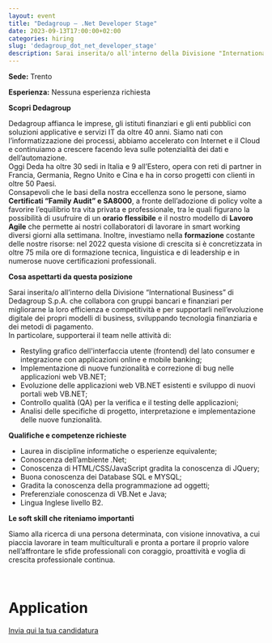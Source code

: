 ```yaml
---
layout: event
title: "Dedagroup – .Net Developer Stage"
date: 2023-09-13T17:00:00+02:00
categories: hiring
slug: 'dedagroup_dot_net_developer_stage'
description: Sarai inserita/o all'interno della Divisione "International Business" di Dedagroup S.p.A. che collabora con gruppi bancari e finanziari per migliorarne la loro efficienza e competitività e per supportarli nell'evoluzione digitale dei propri modelli di business, sviluppando tecnologia finanziaria e dei metodi di pagamento
---
```


**Sede:** Trento  
  
**Esperienza:** Nessuna esperienza richiesta 
  
**Scopri Dedagroup**

Dedagroup affianca le imprese, gli istituti finanziari e gli enti pubblici con soluzioni applicative e servizi IT da oltre 40 anni. Siamo nati con l’informatizzazione dei processi, abbiamo accelerato con Internet e il Cloud e continuiamo a crescere facendo leva sulle potenzialità dei dati e dell’automazione.  
Oggi Deda ha oltre 30 sedi in Italia e 9 all’Estero, opera con reti di partner in Francia, Germania, Regno Unito e Cina e ha in corso progetti con clienti in oltre 50 Paesi.  
Consapevoli che le basi della nostra eccellenza sono le persone, siamo **Certificati “Family Audit” e SA8000**, a fronte dell’adozione di policy volte a favorire l’equilibrio tra vita privata e professionale, tra le quali figurano la possibilità di usufruire di un **orario flessibile** e il nostro modello di **Lavoro Agile** che permette ai nostri collaboratori di lavorare in smart working diversi giorni alla settimana. Inoltre, investiamo nella **formazione** costante delle nostre risorse: nel 2022 questa visione di crescita si è concretizzata in oltre 75 mila ore di formazione tecnica, linguistica e di leadership e in numerose nuove certificazioni professionali.  
  
**Cosa aspettarti da questa posizione**

Sarai inserita/o all’interno della Divisione “International Business” di Dedagroup S.p.A. che collabora con gruppi bancari e finanziari per migliorarne la loro efficienza e competitività e per supportarli nell’evoluzione digitale dei propri modelli di business, sviluppando tecnologia finanziaria e dei metodi di pagamento.  
In particolare, supporterai il team nelle attività di:  
* Restyling grafico dell'interfaccia utente (frontend) del lato consumer e integrazione con applicazioni online e mobile banking;
* Implementazione di nuove funzionalità e correzione di bug nelle applicazioni web VB.NET;
* Evoluzione delle applicazioni web VB.NET esistenti e sviluppo di nuovi portali web VB.NET;
* Controllo qualità (QA) per la verifica e il testing delle applicazioni;
* Analisi delle specifiche di progetto, interpretazione e implementazione delle nuove funzionalità.
  
**Qualifiche e competenze richieste**

* Laurea in discipline informatiche o esperienze equivalente;
* Conoscenza dell’ambiente .Net;
* Conoscenza di HTML/CSS/JavaScript gradita la conoscenza di JQuery;
* Buona conoscenza dei Database SQL e MYSQL;
* Gradita la conoscenza della programmazione ad oggetti;
* Preferenziale conoscenza di VB.Net e Java;
* Lingua Inglese livello B2.
  
**Le soft skill che riteniamo importanti**

Siamo alla ricerca di una persona determinata, con visione innovativa, a cui piaccia lavorare in team multiculturali e pronta a portare il proprio valore nell’affrontare le sfide professionali con coraggio, proattività e voglia di crescita professionale continua.
  
<br>

# Application

[Invia qui la tua candidatura](https://joblink.allibo.com/ats3/job-offer.aspx?DM=2090&SG=6&FT=1576&ID=61373&LN=IT)
